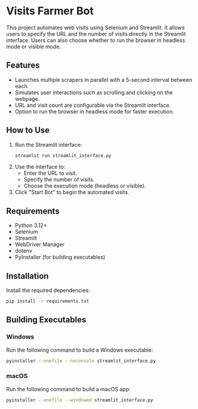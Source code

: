 # Visits Farmer Bot

This project automates web visits using Selenium and Streamlit. It allows users to specify the URL and the number of visits directly in the Streamlit interface. Users can also choose whether to run the browser in headless mode or visible mode.

## Features

- Launches multiple scrapers in parallel with a 5-second interval between each.
- Simulates user interactions such as scrolling and clicking on the webpage.
- URL and visit count are configurable via the Streamlit interface.
- Option to run the browser in headless mode for faster execution.

## How to Use

1. Run the Streamlit interface:
   ```bash
   streamlit run streamlit_interface.py
   ```
2. Use the interface to:
   - Enter the URL to visit.
   - Specify the number of visits.
   - Choose the execution mode (headless or visible).
3. Click "Start Bot" to begin the automated visits.

## Requirements

- Python 3.12+
- Selenium
- Streamlit
- WebDriver Manager
- dotenv
- PyInstaller (for building executables)

## Installation

Install the required dependencies:
```bash
pip install -r requirements.txt
```

## Building Executables

### Windows
Run the following command to build a Windows executable:
```bash
pyinstaller --onefile --noconsole streamlit_interface.py
```

### macOS
Run the following command to build a macOS app:
```bash
pyinstaller --onefile --windowed streamlit_interface.py
```
